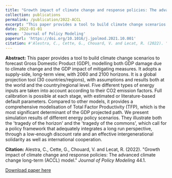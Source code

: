 ```yaml
---
title: "Growth impact of climate change and response policies: The advanced climate change long-term (ACCL) model."
collection: publications
permalink: /publication/2022-ACCL
excerpt: "This paper provides a tool to build climate change scenarios to forecast Gross Domestic Product (GDP), modelling both GDP damage due to climate change and the GDP impact of mitigating measures. It adopts a supply-side, long-term view, with 2060 and 2100 horizons. It is a global projection tool (30 countries/regions), with assumptions and results both at the world and the country/regional level. Five different types of energy inputs are taken into account according to their CO2 emission factors. Full calibration is possible at each stage, with estimated or literature-based default parameters. Compared to other models, it provides a comprehensive modelisation of Total Factor Productivity (TFP), which is the most significant determinant of the GDP projected path. We present simulation results of different energy policy scenarios. They illustrate both the 'tragedy of the horizon' and the 'tragedy of the commons', which call for a policy framework that adequately integrates a long run perspective, through a low-enough discount rate and an effective intergenerational solidarity as well as international cooperation."
date: 2022-01-01
venue: 'Journal of Policy Modeling'
paperurl: 'https://doi.org/10.1016/j.jpolmod.2021.10.001'
citation: #'Alestra, C., Cette, G., Chouard, V. and Lecat, R. (2022). "Growth impact of climate change and response policies: The advanced climate change long-term (ACCL) model." <i>Journal of Policy Modeling </i>44.1.'
---
```

**Abstract:** This paper provides a tool to build climate change scenarios to forecast Gross Domestic Product (GDP), modelling both GDP damage due to climate change and the GDP impact of mitigating measures. It adopts a supply-side, long-term view, with 2060 and 2100 horizons. It is a global projection tool (30 countries/regions), with assumptions and results both at the world and the country/regional level. Five different types of energy inputs are taken into account according to their CO2 emission factors. Full calibration is possible at each stage, with estimated or literature-based default parameters. Compared to other models, it provides a comprehensive modelisation of Total Factor Productivity (TFP), which is the most significant determinant of the GDP projected path. We present simulation results of different energy policy scenarios. They illustrate both the 'tragedy of the horizon' and the 'tragedy of the commons', which call for a policy framework that adequately integrates a long run perspective, through a low-enough discount rate and an effective intergenerational solidarity as well as international cooperation.

**Citation:** Alestra, C., Cette, G., Chouard, V. and Lecat, R. (2022). "Growth impact of climate change and response policies: The advanced climate change long-term (ACCL) model." <i>Journal of Policy Modeling </i>44.1.

[Download paper here](https://doi.org/10.1016/j.jpolmod.2021.10.001)

